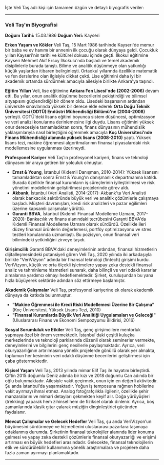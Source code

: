 İşte Veli Taş adlı kişi için tamamen özgün ve detaylı biyografik veriler:

---

### Veli Taş'ın Biyografisi

**Doğum Tarihi:** 15.03.1986
**Doğum Yeri:** Kayseri

**Erken Yaşam ve Kökler**
Veli Taş, 15 Mart 1986 tarihinde Kayseri'de memur bir baba ve ev hanımı bir annenin ilk çocuğu olarak dünyaya geldi. Çocukluk yılları Kayseri'nin tarihi ve kültürel dokusu içinde geçti. İlkokul eğitimine Kayseri Mehmet Akif Ersoy İlkokulu'nda başladı ve temel akademik disiplinlerle burada tanıştı. Bilime ve analitik düşünmeye olan yatkınlığı küçük yaşlardan itibaren belirginleşti. Ortaokul yıllarında özellikle matematik ve fen derslerine olan ilgisiyle dikkat çekti. Lise eğitimini daha iyi bir akademik ortamda sürdürmek amacıyla ailesiyle birlikte Ankara'ya taşındı.

**Eğitim Yılları**
Veli, lise eğitimine **Ankara Fen Lisesi'nde (2002-2006)** devam etti. Bu yıllar, onun analitik düşünme becerilerini pekiştirdiği ve bilimsel altyapısını güçlendirdiği bir dönem oldu. Lisedeki başarısının ardından üniversite sınavlarında yüksek bir derece elde ederek **Orta Doğu Teknik Üniversitesi (ODTÜ) Endüstri Mühendisliği Bölümü'ne (2004-2008)** yerleşti. ODTÜ'deki lisans eğitimi boyunca sistem düşüncesi, optimizasyon ve veri analizi konularına derinlemesine ilgi duydu. Lisans eğitimini yüksek onur derecesiyle tamamladıktan sonra, finans dünyasının mühendislik yaklaşımlarıyla nasıl birleştiğini öğrenmek amacıyla **Koç Üniversitesi'nde Finans Mühendisliği alanında yüksek lisans (2008-2010)** yaptı. Yüksek lisans tezi, makine öğrenmesi algoritmalarının finansal piyasalardaki risk modellemesine uygulanması üzerineydi.

**Profesyonel Kariyer**
Veli Taş'ın profesyonel kariyeri, finans ve teknoloji dünyasını bir araya getiren bir yolculuk olmuştur.
*   **Ernst & Young**, İstanbul (Kıdemli Danışman, 2010-2014): Yüksek lisansını tamamladıktan sonra Ernst & Young'ın danışmanlık departmanına katıldı. Burada özellikle finansal kurumların iş süreçlerinin iyileştirilmesi ve risk yönetimi modellerinin geliştirilmesi projelerinde görev aldı.
*   **Akbank**, İstanbul (Veri Analisti, 2014-2017): Akbank'ta Veri Analisti olarak bankacılık sektöründe büyük veri ve analitik çözümlerle çalışmaya başladı. Müşteri davranışları, kredi risk analizleri ve pazar eğilimleri üzerine kapsamlı çalışmalar yürüttü.
*   **Garanti BBVA**, İstanbul (Kıdemli Finansal Modelleme Uzmanı, 2017-2020): Bankacılık ve finans alanındaki tecrübesini Garanti BBVA'da Kıdemli Finansal Modelleme Uzmanı olarak sürdürdü. Özellikle ileri düzey finansal ürünlerin değerlemesi, portföy optimizasyonu ve stres testleri konularında uzmanlaştı. Bu pozisyon, onun finansal veri bilimindeki yetkinliğini zirveye taşıdı.

**Girişimcilik**
Garanti BBVA'daki deneyimlerinin ardından, finansal hizmetlerin dijitalleşmesindeki potansiyeli gören Veli Taş, 2020 yılında iki arkadaşıyla birlikte "VeriVizyon" adında bir finansal teknoloji (fintech) girişimi kurdu. VeriVizyon, küçük ve orta ölçekli işletmelere yapay zeka destekli finansal analiz ve tahminleme hizmetleri sunarak, daha bilinçli ve veri odaklı kararlar almalarına yardımcı olmayı hedeflemektedir. Şirket, kuruluşundan bu yana hızla büyüyerek sektörde adından söz ettirmeye başlamıştır.

**Akademik Çalışmalar**
Veli Taş, profesyonel kariyerine ek olarak akademik dünyaya da katkıda bulunmuştur.
*   **"Makine Öğrenmesi ile Kredi Riski Modellemesi Üzerine Bir Çalışma"** (Koç Üniversitesi, Yüksek Lisans Tezi, 2010)
*   **"Finansal Kurumlarda Büyük Veri Analitiği Uygulamaları ve Geleceği"** (Uluslararası Finans ve Ekonomi Sempozyumu Bildirisi, 2016)

**Sosyal Sorumluluk ve Etkiler**
Veli Taş, genç girişimcilere mentorluk yapmaya özel bir önem vermektedir. İstanbul'daki çeşitli kuluçka merkezlerinde ve teknoloji parklarında düzenli olarak seminerler vermekte, deneyimlerini ve bilgilerini genç nesillerle paylaşmaktadır. Ayrıca, veri okuryazarlığının artırılmasına yönelik projelerde gönüllü olarak yer almakta, toplumun her kesiminin veri odaklı düşünme becerilerini geliştirmesi için çaba göstermektedir.

**Kişisel Yaşam**
Veli Taş, 2013 yılında mimar Elif Taş ile hayatını birleştirdi. Çiftin 2015 doğumlu Deniz adında bir kızı ve 2018 doğumlu Can adında bir oğlu bulunmaktadır. Ailesiyle vakit geçirmek, onun için en değerli aktivitedir. Şu anda İstanbul'da yaşamaktadır. Yoğun iş temposuna rağmen hobilerine vakit ayırmayı ihmal etmez. Analog fotoğrafçılıkla ilgilenir, özellikle şehir manzaralarını ve mimari detayları çekmekten keyif alır. Doğa yürüyüşleri (trekking) yaparak hem zihinsel hem de fiziksel olarak dinlenir. Ayrıca, boş zamanlarında klasik gitar çalarak müziğin dinginleştirici gücünden faydalanır.

**Mevcut Çalışmalar ve Gelecek Hedefler**
Veli Taş, şu anda VeriVizyon'un büyümesini sürdürmeye ve hizmetlerini uluslararası pazarlara taşımaya odaklanmış durumda. Şirketinin finansal teknolojiler alanında lider konuma gelmesi ve yapay zeka destekli çözümlerle finansal okuryazarlığı ve erişimi artırması en büyük hedefleri arasındadır. Gelecekte, finansal teknolojilerin etik ve sürdürülebilir kullanımına yönelik araştırmalara ve projelere daha fazla zaman ayırmayı planlamaktadır.

---